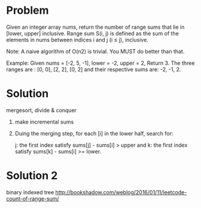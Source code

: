 Problem
===

Given an integer array nums, return the number of range sums that lie in [lower, upper] inclusive.
Range sum S(i, j) is defined as the sum of the elements in nums between indices i and j (i ≤ j), inclusive.

Note:
A naive algorithm of O(n2) is trivial. You MUST do better than that.

Example:
Given nums = [-2, 5, -1], lower = -2, upper = 2,
Return 3.
The three ranges are : [0, 0], [2, 2], [0, 2] and their respective sums are: -2, -1, 2.


Solution
===

mergesort, divide & conquer

1. make incremental sums

2. Duing the merging step, for each [i] in the lower half, search for:

    j: the first index satisfy sums[j] - sums[i] > upper and
    k: the first index satisfy sums[k] - sums[i] >= lower.


Solution 2
===
binary indexed tree
http://bookshadow.com/weblog/2016/01/11/leetcode-count-of-range-sum/
